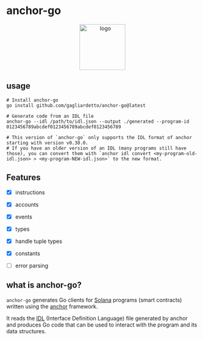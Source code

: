 # anchor-go

<p align="center">
  <img src="logo.png" alt="logo" width="120">
</p>

## usage

```
# Install anchor-go
go install github.com/gagliardetto/anchor-go@latest

# Generate code from an IDL file
anchor-go --idl /path/to/idl.json --output ./generated --program-id 0123456789abcdef0123456789abcdef0123456789

# This version of `anchor-go` only supports the IDL format of anchor starting with version v0.30.0.
# If you have an older version of an IDL (many programs still have those), you can convert them with `anchor idl convert <my-program-old-idl.json> > <my-program-NEW-idl.json>` to the new format.
```

## Features

- [x] instructions
- [x] accounts
- [x] events
- [x] types
- [x] handle tuple types
- [x] constants
- [ ] error parsing


## what is anchor-go?

`anchor-go` generates Go clients for [Solana](https://solana.com/) programs (smart contracts) written using the [anchor](https://github.com/solana-foundation/anchor) framework.

It reads the [IDL](https://www.anchor-lang.com/docs/basics/idl) (Interface Definition Language) file generated by anchor and produces Go code that can be used to interact with the program and its data structures.
